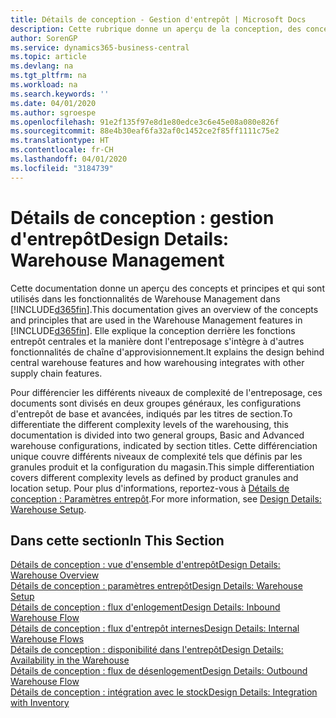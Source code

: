 ```yaml
---
title: Détails de conception - Gestion d'entrepôt | Microsoft Docs
description: Cette rubrique donne un aperçu de la conception, des concepts et des principes associés aux fonctionnalités de gestion d'entrepôt dans Business Central.
author: SorenGP
ms.service: dynamics365-business-central
ms.topic: article
ms.devlang: na
ms.tgt_pltfrm: na
ms.workload: na
ms.search.keywords: ''
ms.date: 04/01/2020
ms.author: sgroespe
ms.openlocfilehash: 91e2f135f97e8d1e80edce3c6e45e08a080e826f
ms.sourcegitcommit: 88e4b30eaf6fa32af0c1452ce2f85ff1111c75e2
ms.translationtype: HT
ms.contentlocale: fr-CH
ms.lasthandoff: 04/01/2020
ms.locfileid: "3184739"
---
```

# <a name="design-details-warehouse-management"></a><span data-ttu-id="4fbcf-103">Détails de conception : gestion d'entrepôt</span><span class="sxs-lookup"><span data-stu-id="4fbcf-103">Design Details: Warehouse Management</span></span>
<span data-ttu-id="4fbcf-104">Cette documentation donne un aperçu des concepts et principes et qui sont utilisés dans les fonctionnalités de Warehouse Management dans [!INCLUDE[d365fin](includes/d365fin_md.md)].</span><span class="sxs-lookup"><span data-stu-id="4fbcf-104">This documentation gives an overview of the concepts and principles that are used in the Warehouse Management features in [!INCLUDE[d365fin](includes/d365fin_md.md)].</span></span> <span data-ttu-id="4fbcf-105">Elle explique la conception derrière les fonctions entrepôt centrales et la manière dont l'entreposage s'intègre à d'autres fonctionnalités de chaîne d'approvisionnement.</span><span class="sxs-lookup"><span data-stu-id="4fbcf-105">It explains the design behind central warehouse features and how warehousing integrates with other supply chain features.</span></span>  

<span data-ttu-id="4fbcf-106">Pour différencier les différents niveaux de complexité de l'entreposage, ces documents sont divisés en deux groupes généraux, les configurations d'entrepôt de base et avancées, indiqués par les titres de section.</span><span class="sxs-lookup"><span data-stu-id="4fbcf-106">To differentiate the different complexity levels of the warehousing, this documentation is divided into two general groups, Basic and Advanced warehouse configurations, indicated by section titles.</span></span> <span data-ttu-id="4fbcf-107">Cette différenciation unique couvre différents niveaux de complexité tels que définis par les granules produit et la configuration du magasin.</span><span class="sxs-lookup"><span data-stu-id="4fbcf-107">This simple differentiation covers different complexity levels as defined by product granules and location setup.</span></span> <span data-ttu-id="4fbcf-108">Pour plus d'informations, reportez\-vous à [Détails de conception : Paramètres entrepôt](design-details-warehouse-setup.md).</span><span class="sxs-lookup"><span data-stu-id="4fbcf-108">For more information, see [Design Details: Warehouse Setup](design-details-warehouse-setup.md).</span></span>  

## <a name="in-this-section"></a><span data-ttu-id="4fbcf-109">Dans cette section</span><span class="sxs-lookup"><span data-stu-id="4fbcf-109">In This Section</span></span>  
[<span data-ttu-id="4fbcf-110">Détails de conception : vue d'ensemble d'entrepôt</span><span class="sxs-lookup"><span data-stu-id="4fbcf-110">Design Details: Warehouse Overview</span></span>](design-details-warehouse-overview.md)  
[<span data-ttu-id="4fbcf-111">Détails de conception : paramètres entrepôt</span><span class="sxs-lookup"><span data-stu-id="4fbcf-111">Design Details: Warehouse Setup</span></span>](design-details-warehouse-setup.md)  
[<span data-ttu-id="4fbcf-112">Détails de conception : flux d'enlogement</span><span class="sxs-lookup"><span data-stu-id="4fbcf-112">Design Details: Inbound Warehouse Flow</span></span>](design-details-inbound-warehouse-flow.md)  
[<span data-ttu-id="4fbcf-113">Détails de conception : flux d'entrepôt internes</span><span class="sxs-lookup"><span data-stu-id="4fbcf-113">Design Details: Internal Warehouse Flows</span></span>](design-details-internal-warehouse-flows.md)  
[<span data-ttu-id="4fbcf-114">Détails de conception : disponibilité dans l'entrepôt</span><span class="sxs-lookup"><span data-stu-id="4fbcf-114">Design Details: Availability in the Warehouse</span></span>](design-details-availability-in-the-warehouse.md)  
[<span data-ttu-id="4fbcf-115">Détails de conception : flux de désenlogement</span><span class="sxs-lookup"><span data-stu-id="4fbcf-115">Design Details: Outbound Warehouse Flow</span></span>](design-details-outbound-warehouse-flow.md)  
[<span data-ttu-id="4fbcf-116">Détails de conception : intégration avec le stock</span><span class="sxs-lookup"><span data-stu-id="4fbcf-116">Design Details: Integration with Inventory</span></span>](design-details-integration-with-inventory.md)
